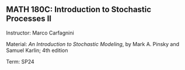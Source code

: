 ## MATH 180C: Introduction to Stochastic Processes II

Instructor: Marco Carfagnini

Material: *An Introduction to Stochastic Modeling*, by Mark A. Pinsky and Samuel Karlin; 4th edition

Term: SP24